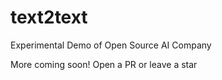 # text2text
Experimental Demo of Open Source AI Company

More coming soon! Open a PR or leave a star
